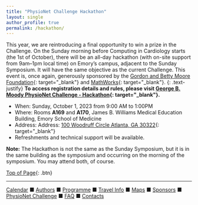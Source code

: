 ```yaml
---
title: "PhysioNet Challenge Hackathon"
layout: single
author_profile: true
permalink: /hackathon/
---
```


<a name="top"></a>


This year, we are reintroducing a final opportunity to win a prize in the Challenge. On the Sunday morning before Computing in Cardiology starts (the 1st of October), there will be an all-day hackathon (with on-site support from 9am–1pm local time) on Emory’s campus, adjacent to the Sunday Symposium. It will have the same objective as the current Challenge. This event is, once again, generously sponsored by the [Gordon and Betty Moore Foundation](https://www.moore.org/){: target="_blank"} and [MathWorks](https://www.mathworks.com/){: target="_blank"}.
{: .text-justify}
**To access registration details and rules, please visit [George B. Moody PhysioNet Challenge - Hackathon](https://moody-challenge.physionet.org/2023/#hackathon){: target="_blank"}.**

* When: Sunday, October 1, 2023 from 9:00 AM to 1:00PM 
* Where: Rooms **A169** and **A170**, James B. Williams Medical Education Building, Emory School of Medicine
* Address: Address: [100 Woodruff Circle Atlanta, GA 30322](https://goo.gl/maps/s3ojFmzesXYqnWjG7){: target="_blank"}
* Refreshments and technical support will be available. 

<p class="notice--warning">
	<strong>Note:</strong> The Hackathon is not the same as the Sunday Symposium, but it is in the same building as the symposium and occurring on the morning of the symposium. You may attend both, of course.</p>


[Top of Page](#top){: .btn}

---

[Calendar](../dates/) &#9632; [Authors](../authors) &#9632; [Programme](../programme/) &#9632; [Travel Info](../travel/) &#9632; [Maps](../map) &#9632; [Sponsors](../sponsors/) &#9632; [PhysioNet Challenge](../challenge/) &#9632; [FAQ](../faq/) &#9632; [Contacts](../contact/)